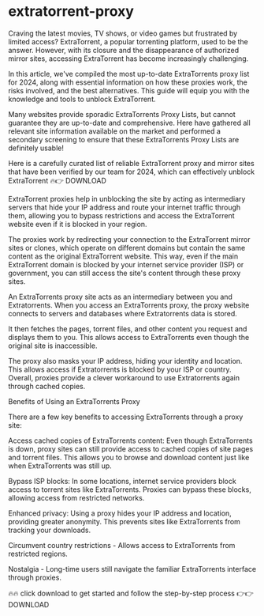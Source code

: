 # extratorrent-proxy

Craving the latest movies, TV shows, or video games but frustrated by limited access? ExtraTorrent, a popular torrenting platform, used to be the answer. However, with its closure and the disappearance of authorized mirror sites, accessing ExtraTorrent has become increasingly challenging.

In this article, we've compiled the most up-to-date ExtraTorrents proxy list for 2024, along with essential information on how these proxies work, the risks involved, and the best alternatives. This guide will equip you with the knowledge and tools to unblock ExtraTorrent.

Many websites provide sporadic ExtraTorrents Proxy Lists, but cannot guarantee they are up-to-date and comprehensive. Here have gathered all relevant site information available on the market and performed a secondary screening to ensure that these ExtraTorrents Proxy Lists are definitely usable!

Here is a carefully curated list of reliable ExtraTorrent proxy and mirror sites that have been verified by our team for 2024, which can effectively unblock ExtraTorrent 🔥👉 DOWNLOAD

ExtraTorrent proxies help in unblocking the site by acting as intermediary servers that hide your IP address and route your internet traffic through them, allowing you to bypass restrictions and access the ExtraTorrent website even if it is blocked in your region.

The proxies work by redirecting your connection to the ExtraTorrent mirror sites or clones, which operate on different domains but contain the same content as the original ExtraTorrent website. This way, even if the main ExtraTorrent domain is blocked by your internet service provider (ISP) or government, you can still access the site's content through these proxy sites.

An ExtraTorrents proxy site acts as an intermediary between you and Extratorrents. When you access an ExtraTorrents proxy, the proxy website connects to servers and databases where Extratorrents data is stored.

It then fetches the pages, torrent files, and other content you request and displays them to you. This allows access to ExtraTorrents even though the original site is inaccessible.

The proxy also masks your IP address, hiding your identity and location. This allows access if Extratorrents is blocked by your ISP or country. Overall, proxies provide a clever workaround to use Extratorrents again through cached copies.

Benefits of Using an ExtraTorrents Proxy

There are a few key benefits to accessing ExtraTorrents through a proxy site:

Access cached copies of ExtraTorrents content: Even though ExtraTorrents is down, proxy sites can still provide access to cached copies of site pages and torrent files. This allows you to browse and download content just like when ExtraTorrents was still up.

Bypass ISP blocks: In some locations, internet service providers block access to torrent sites like ExtraTorrents. Proxies can bypass these blocks, allowing access from restricted networks.

Enhanced privacy: Using a proxy hides your IP address and location, providing greater anonymity. This prevents sites like ExtraTorrents from tracking your downloads.

Circumvent country restrictions - Allows access to ExtraTorrents from restricted regions.

Nostalgia - Long-time users still navigate the familiar ExtraTorrents interface through proxies.

🔥🔥 click download to get started and follow the step-by-step process 👉👉 DOWNLOAD
